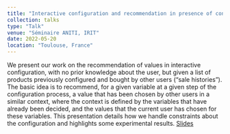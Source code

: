 ```yaml
---
title: "Interactive configuration and recommendation in presence of constraints"
collection: talks
type: "Talk"
venue: "Séminaire ANITI, IRIT"
date: 2022-05-20
location: "Toulouse, France"
---
```


We present our work on the recommendation of values in interactive configuration, with no prior knowledge about the user, but given a list of products previously configured and bought by other users (“sale histories”). The basic idea is to recommend, for a given variable at a given step of the configuration process, a value that has been chosen by other users in a similar context, where the context is defined by the variables that have already been decided, and the values that the current user has chosen for these variables. This presentation details how we handle constraints about the configuration and highlights some experimental results. [Slides](https://pfgimenez.fr/files/aniti.pdf)

